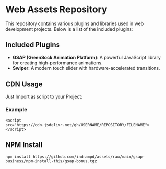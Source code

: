 # Web Assets Repository

This repository contains various plugins and libraries used in web development projects. Below is a list of the included plugins:

## Included Plugins

-   **GSAP (GreenSock Animation Platform)**: A powerful JavaScript library for creating high-performance animations.
-   **Swiper**: A modern touch slider with hardware-accelerated transitions.

## CDN Usage

Just Import as script to your Project:

### Example

`<script src="https://cdn.jsdelivr.net/gh/USERNAME/REPOSITORY/FILENAME"></script>`

## NPM Install

`npm install https://github.com/indrampd/assets/raw/main/gsap-business/npm-install-this/gsap-bonus.tgz `
